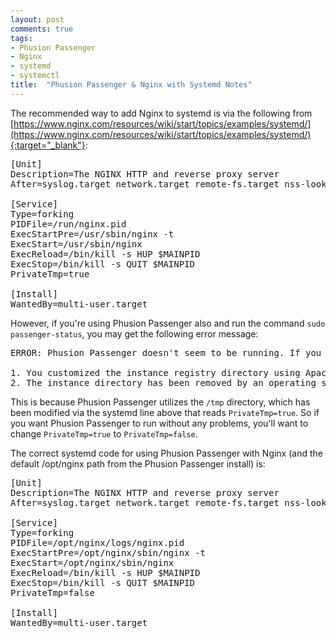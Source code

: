 ```yaml
---
layout: post
comments: true
tags:
- Phusion Passenger
- Nginx
- systemd
- systemctl
title:  "Phusion Passenger & Nginx with Systemd Notes"
---
```


The recommended way to add Nginx to systemd is via the following from [https://www.nginx.com/resources/wiki/start/topics/examples/systemd/](https://www.nginx.com/resources/wiki/start/topics/examples/systemd/){:target="_blank"}:

<pre>
[Unit]
Description=The NGINX HTTP and reverse proxy server
After=syslog.target network.target remote-fs.target nss-lookup.target

[Service]
Type=forking
PIDFile=/run/nginx.pid
ExecStartPre=/usr/sbin/nginx -t
ExecStart=/usr/sbin/nginx
ExecReload=/bin/kill -s HUP $MAINPID
ExecStop=/bin/kill -s QUIT $MAINPID
PrivateTmp=true

[Install]
WantedBy=multi-user.target
</pre>

However, if you're using Phusion Passenger also and run the command `sudo passenger-status`, you may get the following error message:
<pre>
ERROR: Phusion Passenger doesn't seem to be running. If you are sure that it is running, then the causes of this problem could be:

1. You customized the instance registry directory using Apache's PassengerInstanceRegistryDir option, Nginx's passenger_instance_registry_dir option, or Phusion Passenger Standalone's --instance-registry-dir command line argument. If so, please set the environment variable PASSENGER_INSTANCE_REGISTRY_DIR to that directory and run passenger-status again.
2. The instance directory has been removed by an operating system background service. Please set a different instance registry directory using Apache's PassengerInstanceRegistryDir option, Nginx's passenger_instance_registry_dir option, or Phusion Passenger Standalone's --instance-registry-dir command line argument.
</pre>

This is because Phusion Passenger utilizes the `/tmp` directory, which has been modified via the systemd line above that reads `PrivateTmp=true`.  So if you want Phusion Passenger to run without any problems, you'll want to change `PrivateTmp=true` to `PrivateTmp=false`.

The correct systemd code for using Phusion Passenger with Nginx (and the default /opt/nginx path from the Phusion Passenger install) is:

<pre>
[Unit]
Description=The NGINX HTTP and reverse proxy server
After=syslog.target network.target remote-fs.target nss-lookup.target

[Service]
Type=forking
PIDFile=/opt/nginx/logs/nginx.pid
ExecStartPre=/opt/nginx/sbin/nginx -t
ExecStart=/opt/nginx/sbin/nginx
ExecReload=/bin/kill -s HUP $MAINPID
ExecStop=/bin/kill -s QUIT $MAINPID
PrivateTmp=false

[Install]
WantedBy=multi-user.target
</pre>
